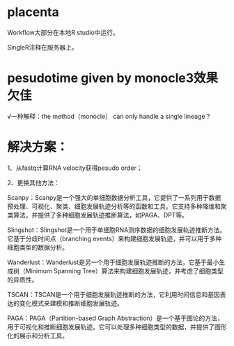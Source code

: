 # placenta
Workflow大部分在本地R studio中运行。  


SingleR注释在服务器上。  


# pesudotime given by monocle3效果欠佳  

√一种解释：the method（monocle） can only handle a single lineage？  

# 解决方案：

1、从fastq计算RNA velocity获得pesudo order；  

2、更换其他方法：

 Scanpy：Scanpy是一个强大的单细胞数据分析工具，它提供了一系列用于数据预处理、可视化、聚类、细胞发展轨迹分析等的函数和工具。它支持多种降维和聚类算法，并提供了多种细胞发展轨迹推断算法，如PAGA、DPT等。

Slingshot：Slingshot是一个用于单细胞RNA测序数据的细胞发展轨迹推断方法。它基于分歧时间点（branching events）来构建细胞发展轨迹，并可以用于多种细胞类型的数据分析。

Wanderlust：Wanderlust是另一个用于细胞发展轨迹推断的方法，它基于最小生成树（Minimum Spanning Tree）算法来构建细胞发展轨迹，并考虑了细胞类型的异质性。

TSCAN：TSCAN是一个用于细胞发展轨迹推断的方法，它利用时间信息和基因表达的变化模式来建模和推断细胞发展轨迹。

PAGA：PAGA（Partition-based Graph Abstraction）是一个基于图论的方法，用于可视化和推断细胞发展轨迹。它可以处理多种细胞类型的数据，并提供了图形化的展示和分析工具。

